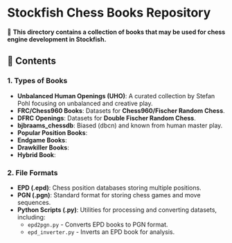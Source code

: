 # Stockfish Chess Books Repository

📌 **This directory contains a collection of books that may be used for chess engine development in Stockfish.**

## 📂 Contents

### 1. **Types of Books**
   - **Unbalanced Human Openings (UHO)**: A curated collection by Stefan Pohl focusing on unbalanced and creative play.
   - **FRC/Chess960 Books**: Datasets for **Chess960/Fischer Random Chess**.
   - **DFRC Openings**: Datasets for **Double Fischer Random Chess**.
   - **bjbraams_chessdb**: Biased (dbcn) and known from human master play.
   - **Popular Position Books**:
   - **Endgame Books**:
   - **Drawkiller Books**:
   - **Hybrid Book**:

### 2. **File Formats**
   - **EPD (.epd)**: Chess position databases storing multiple positions.
   - **PGN (.pgn)**: Standard format for storing chess games and move sequences.
   - **Python Scripts (.py)**: Utilities for processing and converting datasets, including:
     - `epd2pgn.py` - Converts EPD books to PGN format.
     - `epd_inverter.py` - Inverts an EPD book for analysis.
